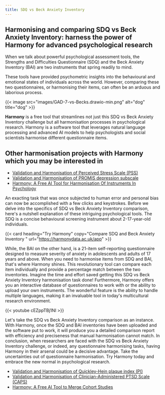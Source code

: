 ```yaml
---
title: SDQ vs Beck Anxiety Inventory
---
```


## Harmonising and comparing SDQ vs Beck Anxiety Inventory: harness the power of Harmony for advanced psychological research

When we talk about powerful psychological assessment tools, the Strengths and Difficulties Questionnaire (SDQ) and the Beck Anxiety Inventory (BAI) are two instruments that spring readily to mind.

These tools have provided psychometric insights into the behavioural and emotional states of individuals across the world. However, comparing these two questionnaires, or harmonising their items, can often be an arduous and laborious process.

{{< image src="images/GAD-7-vs-Becks.drawio-min.png" alt="dog" title="dog" >}}

**Harmony** is a free tool that streamlines not just this SDQ vs Beck Anxiety Inventory challenge but all harmonisation processes in psychological research. Harmony is a software tool that leverages natural language processing and advanced AI models to help psychologists and social scientists harmonise different questionnaire items. 

## Other harmonisation projects with Harmony which you may be interested in

* [Validation and Harmonisation of Perceived Stress Scale (PSS)](/harmonisation-validation/perceived-stress-scale-pss)
* [Validation and Harmonisation of PROMIS depression subscale](/harmonisation-validation/promis-depression-subscale)
* [Harmony: A Free AI Tool for Harmonisation Of Instruments In Psychology](/item-harmonisation/harmony-a-free-ai-tool-for-harmonisation-of-instruments-in-psychology)

An exacting task that was once subjected to human error and personal bias can now be accomplished with a few clicks and keystrokes. Before we delve into the specifics of SDQ vs Beck Anxiety Inventory comparison, here's a nutshell explanation of these intriguing psychological tools. The SDQ is a concise behavioural screening instrument about 2-17-year-old individuals.


{{< card heading="Try Harmony" copy="Compare SDQ and Beck Anxiety Inventory " url="https://harmonydata.ac.uk/app" >}}

While, the BAI on the other hand, is a 21-item self-reporting questionnaire designed to measure severity of anxiety in adolescents and adults of 17 years and above. When you need to harmonise items from SDQ and BAI, that's where Harmony shines. This revolutionary tool can compare each item individually and provide a percentage match between the two inventories. Imagine the time and effort saved getting this SDQ vs Beck Anxiety Inventory harmonisation task done! Furthermore, Harmony offers you an interactive database of questionnaires to work with or the ability to upload your own instruments. The wonderful feature is the ability to handle multiple languages, making it an invaluable tool in today's multicultural research environment.

{{< youtube cEZppTBj1NI >}}

Let's take the SDQ vs Beck Anxiety Inventory comparison as an instance. With Harmony, once the SDQ and BAI inventories have been uploaded and the software put to work, it will produce you a detailed comparison report with efficiency and preciseness that manual harmonisation cannot match. In conclusion, when researchers are faced with the SDQ vs Beck Anxiety Inventory challenge, or indeed, any questionnaire harmonising tasks, having Harmony in their arsenal could be a decisive advantage. Take the uncertainties out of questionnaire harmonisation. Try Harmony today and embrace the new normal in psychological research.


* [Validation and Harmonisation of Quickley-Hein plaque index (PI)](/harmonisation-validation/quickley-hein-plaque-index-pi)
* [Validation and Harmonisation of Clinician-Administered PTSD Scale (CAPS)](/harmonisation-validation/clinician-administered-ptsd-scale-caps)
* [Harmony: A Free AI Tool to Merge Cohort Studies](/item-harmonisation/harmony-a-free-ai-tool-to-merge-cohort-studies)